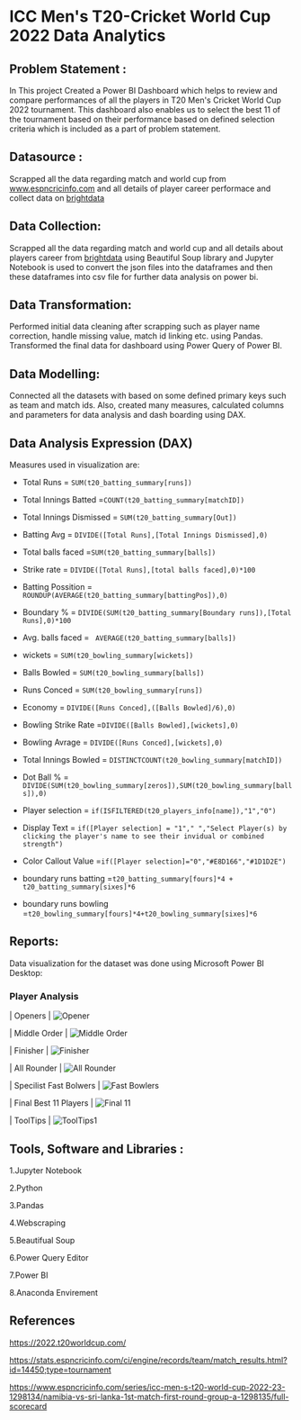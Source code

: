 # ICC Men's T20-Cricket World Cup 2022 Data Analytics
## Problem Statement :

In This project Created a Power BI Dashboard which helps to review and compare performances of all the players in T20 Men's Cricket World Cup 2022 tournament. This dashboard also enables us to select the best 11 of the tournament based on their performance based on defined selection criteria which is included as a part of problem statement.

## Datasource :

Scrapped all the data regarding match and world cup from www.espncricinfo.com and all details of player career performace and collect data on [brightdata](https://brightdata.com/)

## Data Collection:
Scrapped all the data regarding match and world cup and all details about players career from [brightdata](https://brightdata.com/) using Beautiful Soup library and Jupyter Notebook is used to convert the json files into the dataframes and then these dataframes into csv file for further data analysis on power bi.

## Data Transformation:
Performed initial data cleaning after scrapping such as player name correction, handle missing value, match id linking etc. using Pandas. Transformed the final data for dashboard using Power Query of Power BI.

## Data Modelling:
Connected all the datasets with based on some defined primary keys such as team and match ids. Also, created many measures, calculated columns and parameters for data analysis and dash boarding using DAX.

## Data Analysis Expression (DAX)
Measures used in visualization are:

- Total Runs = `SUM(t20_batting_summary[runs])`

- Total Innings Batted =`COUNT(t20_batting_summary[matchID])`

- Total Innings Dismissed = `SUM(t20_batting_summary[Out])`

- Batting Avg = `DIVIDE([Total Runs],[Total Innings Dismissed],0)`

- Total balls faced =`SUM(t20_batting_summary[balls])`

- Strike rate = `DIVIDE([Total Runs],[total balls faced],0)*100`

- Batting Possition = `ROUNDUP(AVERAGE(t20_batting_summary[battingPos]),0)`

- Boundary % = `DIVIDE(SUM(t20_batting_summary[Boundary runs]),[Total Runs],0)*100`

- Avg. balls faced = ` AVERAGE(t20_batting_summary[balls])`

- wickets = `SUM(t20_bowling_summary[wickets])`

- Balls Bowled = `SUM(t20_bowling_summary[balls])`

- Runs Conced = `SUM(t20_bowling_summary[runs])`

- Economy = `DIVIDE([Runs Conced],([Balls Bowled]/6),0)`

- Bowling Strike Rate =`DIVIDE([Balls Bowled],[wickets],0)`

- Bowling Avrage = `DIVIDE([Runs Conced],[wickets],0)`

- Total Innings Bowled = `DISTINCTCOUNT(t20_bowling_summary[matchID])`

- Dot Ball % =` DIVIDE(SUM(t20_bowling_summary[zeros]),SUM(t20_bowling_summary[balls]),0)`

- Player selection = `if(ISFILTERED(t20_players_info[name]),"1","0")`

- Display Text = `if([Player selection] = "1"," ","Select Player(s) by clicking the player's name to see their invidual or combined strength")`

- Color Callout Value =`if([Player selection]="0","#E8D166","#1D1D2E")`

- boundary runs batting =`t20_batting_summary[fours]*4 + t20_batting_summary[sixes]*6`

- boundary runs bowling =`t20_bowling_summary[fours]*4+t20_bowling_summary[sixes]*6`

## Reports:
Data visualization for the dataset was done using Microsoft Power BI Desktop:

### Player Analysis 

|    Openers      |
![Opener](https://github.com/user-attachments/assets/7d1c2c6d-fc32-454b-a195-e5ea88c90034)



 | Middle Order |
![Middle Order](https://github.com/user-attachments/assets/7d587918-ce26-4f76-98ef-df6446743389)



 | Finisher |
![Finisher](https://github.com/user-attachments/assets/2389a2de-6445-456d-8db4-c0f50fbb8c6b)



| All Rounder |
![All Rounder](https://github.com/user-attachments/assets/1ac38bf6-ffad-4cb3-bde1-26b3dfb1e68f)



| Specilist Fast Bolwers |
![Fast Bowlers](https://github.com/user-attachments/assets/31d00a57-4e1f-47d4-abcc-2a6fad076ea2)



| Final Best 11 Players |
![Final 11](https://github.com/user-attachments/assets/366b4839-768f-4009-8ba0-1fb073b64b2a)


| ToolTips |
![ToolTips1](https://github.com/user-attachments/assets/2cdd4836-ef57-404f-a056-4687c65f6411)



## Tools, Software and Libraries :

1.Jupyter Notebook

2.Python

3.Pandas

4.Webscraping

5.Beautifual Soup

6.Power Query Editor

7.Power BI

8.Anaconda Envirement

## References

https://2022.t20worldcup.com/

https://stats.espncricinfo.com/ci/engine/records/team/match_results.html?id=14450;type=tournament

https://www.espncricinfo.com/series/icc-men-s-t20-world-cup-2022-23-1298134/namibia-vs-sri-lanka-1st-match-first-round-group-a-1298135/full-scorecard
